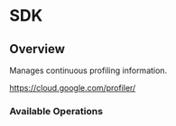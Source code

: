 # SDK

## Overview

Manages continuous profiling information.

<https://cloud.google.com/profiler/>
### Available Operations

